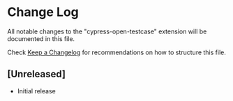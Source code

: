 # Change Log

All notable changes to the "cypress-open-testcase" extension will be documented in this file.

Check [Keep a Changelog](http://keepachangelog.com/) for recommendations on how to structure this file.

## [Unreleased]

- Initial release